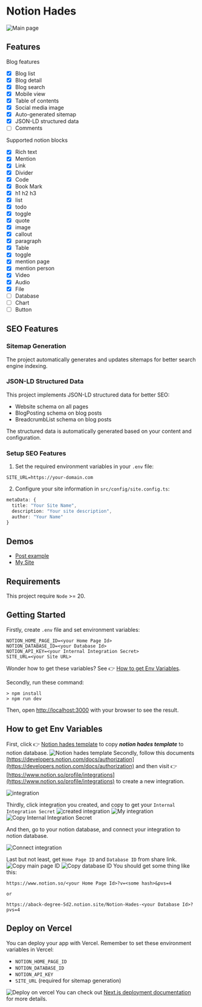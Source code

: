 # Notion Hades

<!-- ![landing page](./docs/landing%20page.gif)
![post list](./docs/post%20list.gif)
![article](./docs/article.gif)
![blog detail](./docs/search.gif) -->

![Main page](./docs/Main%20page.png)

## Features

Blog features

- [x] Blog list
- [x] Blog detail
- [x] Blog search
- [x] Mobile view
- [x] Table of contents
- [x] Social media image
- [x] Auto-generated sitemap
- [x] JSON-LD structured data
- [ ] Comments

Supported notion blocks

- [x] Rich text
- [x] Mention
- [x] Link
- [x] Divider
- [x] Code
- [x] Book Mark
- [x] h1 h2 h3
- [x] list
- [x] todo
- [x] toggle
- [x] quote
- [x] image
- [x] callout
- [x] paragraph
- [x] Table
- [x] toggle
- [x] mention page
- [x] mention person
- [x] Video
- [x] Audio
- [x] File
- [ ] Database
- [ ] Chart
- [ ] Button

## SEO Features

### Sitemap Generation

The project automatically generates and updates sitemaps for better search engine indexing.

### JSON-LD Structured Data

This project implements JSON-LD structured data for better SEO:

- Website schema on all pages
- BlogPosting schema on blog posts
- BreadcrumbList schema on blog posts

The structured data is automatically generated based on your content and configuration.

### Setup SEO Features

1. Set the required environment variables in your `.env` file:
```shell
SITE_URL=https://your-domain.com
```

2. Configure your site information in `src/config/site.config.ts`:
```typescript
metaData: {
  title: "Your Site Name",
  description: "Your site description",
  author: "Your Name"
}
```

## Demos

- [Post example](https://blog.hacknerd.top/post/1c8985ec-c354-80c8-8eaa-fdc28fabb06e)
- [My Site](https://blog.hackerd.top)

## Requirements

This project require `Node` >= 20.

## Getting Started

Firstly, create `.env` file and set environment variables:

```shell
NOTION_HOME_PAGE_ID=<your Home Page Id>
NOTION_DATABASE_ID=<your Database Id>
NOTION_API_KEY=<your Internal Integration Secret>
SITE_URL=<your Site URL>
```

Wonder how to get these variables? See 👉 [How to get Env Variables](#how-to-get-env-variables).

Secondly, run these command:

```shell
> npm install
> npm run dev
```

Then, open [http://localhost:3000](http://localhost:3000) with your browser to see the result.

## How to get Env Variables

First, click 👉 [Notion hades template](https://aback-degree-5d2.notion.site/Notion-Hades-1ac985ecc354807192a4fa16c65409a5?pvs=4) to copy **_notion hades template_** to notion database.
![Notion hades template](./docs//notion%20template.png)
Secondly, follow this documents [https://developers.notion.com/docs/authorization](https://developers.notion.com/docs/authorization) and then visit 👉 [https://www.notion.so/profile/integrations](https://www.notion.so/profile/integrations) to create a new integration.

![integration](./docs/intergration.png)

Thirdly, click integration you created, and copy to get your `Internal Integration Secret`
![created integration](./docs/integration%20outcome.png)
![My integration](./docs/My%20integration.png)
![Copy Internal Integration Secret](./docs/Internal%20Integration%20Secret.png)

And then, go to your notion database, and connect your integration to notion database.

![Connect integration](./docs/Connect%20integration.png)

Last but not least, get `Home Page ID` and `Database ID` from share link.
![Copy main page ID](./docs/Copy%20main%20page%20ID.png)
![Copy database ID](./docs/Copy%20database%20ID.png)
You should get some thing like this:

```plain text
https://www.notion.so/<your Home Page Id>?v=<some hash>&pvs=4

or

https://aback-degree-5d2.notion.site/Notion-Hades-<your Database Id>?pvs=4
```

## Deploy on Vercel

You can deploy your app with Vercel. Remember to set these environment variables in Vercel:
- `NOTION_HOME_PAGE_ID`
- `NOTION_DATABASE_ID`
- `NOTION_API_KEY`
- `SITE_URL` (required for sitemap generation)

![Deploy on vercel](./docs/Deploy%20on%20vercel.png)
You can check out [Next.js deployment documentation](https://nextjs.org/docs/app/building-your-application/deploying) for more details.
